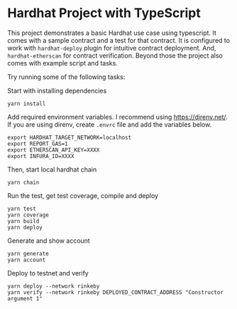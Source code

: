 # Hardhat Project with TypeScript

This project demonstrates a basic Hardhat use case using typescript. It comes with a sample contract and a test for that contract. It is configured to work with `hardhat-deploy` plugin for intuitive contract deployment. And, `hardhat-etherscan` for contract verification. Beyond those the project also comes with example script and tasks.

Try running some of the following tasks:

Start with installing dependencies

```shell
yarn install
```

Add required environment variables. I recommend using https://direnv.net/. If you are using direnv, create `.envrc` file and add the variables below.

```
export HARDHAT_TARGET_NETWORK=localhost
export REPORT_GAS=1
export ETHERSCAN_API_KEY=XXXX
export INFURA_ID=XXXX
```

Then, start local hardhat chain

```shell
yarn chain
```

Run the test, get test coverage, compile and deploy

```shell
yarn test
yarn coverage
yarn build
yarn deploy
```

Generate and show account

```shell
yarn generate
yarn account
```

Deploy to testnet and verify

```shell
yarn deploy --network rinkeby
yarn verify --network rinkeby DEPLOYED_CONTRACT_ADDRESS "Constructor argument 1"
```

